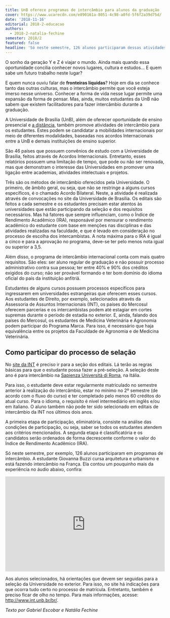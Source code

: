 ```yaml
---
title: UnB oferece programas de intercâmbio para alunos da graduação
cover: https://www.ucarecdn.com/e890161a-8051-4c98-a0fd-5f6f2a39d75d/
date: '2018-11-16'
editorial: 2018-2-educacao
authors:
  - 2018-2-natalia-fechine
semester: 2018/2
featured: false
headline: 'Só neste semestre, 126 alunos participaram dessas atividades'
---
```

O sonho da geração Y e Z é viajar o mundo. Ainda mais quando essa oportunidade concilia conhecer novos lugares, cultura e estudos… E quem sabe um futuro trabalho neste lugar?

E quem nunca ouviu falar de **fronteiras líquidas**? Hoje em dia se conhece tanto das outras culturas, mas o intercâmbio permite que você esteja imerso nesse universo. Conhecer a forma de vida nesse lugar permite uma expansão da forma de pensar. Mas, ainda, muitos estudantes da UnB não sabem que existem facilitadores para fazer intercâmbio durante a graduação.

A Universidade de Brasília (UnB), além de oferecer oportunidade de ensino presencial e [a distância](https://www.unb.br/educacao-a-distancia?menu=441), também promove atividades de intercâmbio para os estudantes. Estes podem se candidatar a mobilidades internacionais por meio de diferentes modalidades, baseadas nos acordos Internacionais entre a UnB e demais instituições de ensino superior.

São 46 países que possuem convênios de estudo com a Universidade de Brasília, feitos através de Acordos Internacionais. Entretanto, esses relatórios possuem uma limitação de tempo, que pode ou não ser renovada, mas que demonstram o interesse das Universidades em promover uma ligação entre academias, atividades intelectuais e projetos.

Três são os métodos de intercâmbio oferecidos pela Universidade. O primeiro, de âmbito geral, ou seja, que não se restringe a alguns cursos específicos, é o chamado Acordo Bilateral. Neste, a atividade é realizada através de convocações no site da Universidade de Brasília. Os editais são feitos a cada semestre e os estudantes precisam estar atentos às universidades que estão participando da seleção e dos requisitos necessários. Mas há fatores que sempre influenciam, como o Índice de Rendimento Acadêmico (IRA), responsável por mensurar o rendimento acadêmico do estudante com base em menções nas disciplinas e das atividades realizadas na faculdade, e que é levado em consideração no processo de escolha dos intercambistas. A nota máxima para o IRA é igual a cinco e para a aprovação no programa, deve-se ter pelo menos nota igual ou superior a 3,5.

Além disso, o programa de intercâmbio internacional conta com mais quatro requisitos. São eles: ser aluno regular de graduação e não possuir processo administrativo contra sua pessoa; ter entre 40% e 90% dos créditos exigidos do curso; não ser provável formando e ter bom domínio do idioma oficial do país da instituição anfitriã.

Estudantes de alguns cursos possuem processos específicos para ingressarem em universidades estrangeiras que oferecem esses cursos. Aos estudantes de Direito, por exemplo, selecionados através da Assessoria de Assuntos Internacionais (INT), os países do Mercosul oferecem parcerias e os intercambistas podem até estagiar em cortes supremas durante o período de estadia no exterior. E, ainda, falando dos países do Mercosul, os estudantes de Medicina Veterinária e Agronomia podem participar do Programa Marca. Para isso, é necessário que haja equivalência entre os projetos da Faculdade de Agronomia e de Medicina Veterinária.

## Como participar do processo de selação

No [site da INT](http://www.int.unb.br/br/) é preciso ir para a seção dos editais. Lá terão as regras básicas para que o estudante possa fazer a pré-seleção. A seleção deste ano é para intercâmbio na [Sapienza Università di Roma](https://www.uniroma1.it/it/pagina-strutturale/home), na Itália.

Para isso, o estudante deve estar regularmente matriculado no semestre anterior à realização do intercâmbio, estar no mínimo no 2º semestre (de acordo com o fluxo do curso) e ter completado pelo menos 60 créditos do atual curso. Para o idioma, o requisito é nível intermediário em inglês e/ou em italiano. O aluno também não pode ter sido selecionado em editais de intercâmbio da INT nos últimos dois anos.

A primeira etapa de participação, eliminatória, consiste na análise das condições de participação, ou seja, saber se todos os estudantes atendem aos critérios mencionados. A segunda etapa é classificatória e os candidatos serão ordenados de forma decrescente conforme o valor do Índice de Rendimento Acadêmico (IRA).

Só neste semestre, por exemplo, 126 alunos participaram em programas de intercâmbio. A estudante Giovanna Buzzi cursa arquitetura e urbanismo e está fazendo intercâmbio na França. Ela contou um pouquinho mais da experiência no áudio abaixo, confira:

<iframe width="100%" height="300" scrolling="no" frameborder="no" allow="autoplay" src="https://w.soundcloud.com/player/?url=https%3A//api.soundcloud.com/tracks/531031800&color=%23ff5500&auto_play=false&hide_related=false&show_comments=true&show_user=true&show_reposts=false&show_teaser=true&visual=true"></iframe>

Aos alunos selecionados, há orientações que devem ser seguidas para a seleção da Universidade no exterior. Para isso, no site há indicações para que ocorra tudo certo no processo de matrícula. Entretanto, também é preciso ficar de olho no tempo. Para mais informações, acesse: <http://www.int.unb.br/br/>.

_Texto por Gabriel Escobar e Natália Fechine_
